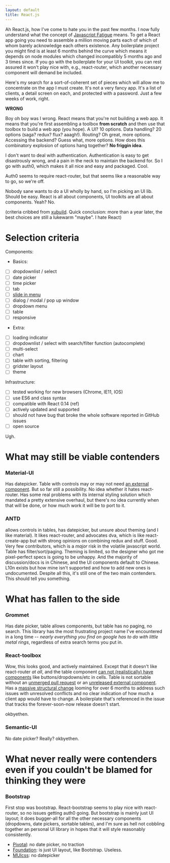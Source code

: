 ```yaml
---
layout: default
title: React.js
---
```


Ah React.js, how I've come to hate you in the past few months. I now fully understand what the concept of [Javascript
Fatigue](https://medium.com/@ericclemmons/javascript-fatigue-48d4011b6fc4#.yvusnn9n1) means. To get a React app going you need
to assemble a million moving parts each of which of whom barely acknowledge each others existence. Any boilerplate
project you might find is at least 6 months behind the curve which means it depends on node modules which changed
incompatibly 5 months ago and 3 times since. If you go with the boilerplate for your UI toolkit, you can rest assured it
won't play nice with, e.g., react-router, which another necessary component will demand be included.

Here's my search for a sort-of-coherent set of pieces which will allow me to concentrate on the app I must create. It's
not a very fancy app. It's a list of clients, a detail screen on each, and protected with a password. Just a few weeks
of work, right.

**WRONG** 

Boy oh boy was I wrong. React means that you're not building a web app. It means that you're first assembling a toolbox
**from scratch** and then use that toolbox to build a web app (you hope). A UI? 10 options. Data handling? 20 options
(saga? redux? flux? aaagh!). Routing? Oh great, more options. Accessing the backend? Guess what, more options. How does
this combinatory explosion of options hang together? **No friggin idea**.

I don't want to deal with authentication. Authentication is easy to get disastrously wrong, and a pain in the neck to
maintain the backend for. So I go with auth0, which makes it all nice and easy and packaged. Cool.

Auth0 seems to require react-router, but that seems like a reasonable way to go, so we're off.

Nobody sane wants to do a UI wholly by hand, so I'm picking an UI lib. Should be easy. React is all about components, UI
toolkits are all about components. Yeah? No.

(criteria cribbed from [xubuild](https://xubuild.github.io/2015/11/11/compare-react-ui-libraries/). Quick conclusion:
more than a year later, the best choices are still a lukewarm "maybe". I hate React)


# Selection criteria

Components:

- Basics:
- [ ] dropdownlist / select
- [ ] date picker
- [ ] time picker
- [ ] tab
- [ ] [slide in menu](http://callmenick.com/_development/slide-push-menus/)
- [ ] dialog / modal / pop up window
- [ ] dropdown menu
- [ ] table
- [ ] responsive
- Extra:
- [ ] loading indicator
- [ ] dropdownlist / select with search/filter function (autocomplete)
- [ ] multi-select
- [ ] chart
- [ ] table with sorting, filtering
- [ ] gridster layout
- [ ] theme

Infrastructure:

- [ ] tested working for new browsers (Chrome, IE11, IOS)
- [ ] use ES6 and class syntax
- [ ] compatible with React 0.14 (ref)
- [ ] actively updated and supported
- [ ] should not have bug that broke the whole software reported in GitHub issues
- [ ] open source

Ugh.

# What may still be viable contenders

### Material-UI

Has datepicker. Table with controls may or may not need [an external
component](https://github.com/andela-cdaniel/mui-data-table). But so far still a possibility. No idea whether it hates
react-router. Has some real problems with its internal styling solution which mandated a pretty extensive overhaul, but
there's no idea currently when that will be done, or how much work it will be to port to it.

### ANTD

allows controls in tables, has datepicker, but unsure about theming (and I like material). It likes react-router, and
advocates dva, which is like react-create-app but with strong opinions on combining redux and stuff. Good. Very few
contributors, which is a *major* risk in the volatile javascript world. Table has filter/sort/paging. Theming is
limited, so the designer who got me pixel-perfect specs is going to be unhappy. And the majority of discussion/docs is
in Chinese, and the UI components default to Chinese. L10n exists but how mine isn't supported and how to add new ones
is undocumented. Despite all this, it's still one of the two main contenders. This should tell you something.

# What has fallen to the side

### Grommet

Has date picker, table allows components, but table has no paging, no search. This library has the most frustrating
project name I've encountered in a long time -- *nearly everything you find on google has to do with little metal
rings*, regardless of extra search terms you put in.

### React-toolbox

Wow, this looks good, and actively maintained. Except that it doesn't like react-router *at all*, and the table
component [can not (realistically) have components](https://github.com/react-toolbox/react-toolbox/issues/963) like
buttons/dropdowns/etc in cells. Table is not sortable without an [unmerged
pull request](https://github.com/react-toolbox/react-toolbox/pull/1035) or an [unreleased external
component](https://github.com/react-toolbox/react-toolbox/issues/322). Has a [massive structural
change](https://github.com/react-toolbox/react-toolbox/pull/666) looming for over 6 months to address such issues with
unresolved conflicts and no clear indication of how much a client app would have to change. A boilerplate that's
referenced in the issue that tracks the forever-soon-now release doesn't start.

okbyethen.

### Semantic-UI

No date picker? Really? okbyethen.

# What never really were contenders even if you couldn't be blamed for thinking they were

### Bootstrap

First stop was bootstrap. React-bootstrap seems to play nice with react-router, so no issues getting auth0 going. But
bootstrap is mainly just UI layout; it does bugger-all for all the other necessary components (dropdowns, date pickers,
sortable tables), and I'm sure as hell not cobbling together an personal UI library in hopes that it will style
reasonably consistently.

* [Pivotal](http://styleguide.cfapps.io/faq.html): no date picker, no traction
* [Foundation](http://webrafter.com/opensource/react-foundation-apps): is just UI layout, like Bootstrap. Useless.
* [MUIcss](https://www.muicss.com/docs/v1/react/introduction): no datepicker

